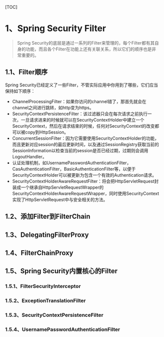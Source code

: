 [TOC]

# 1、Spring Security Filter

> Spring Security的底层是通过一系列的Filter来管理的，每个Filter都有其自身的功能，而且各个Filter在功能上还有关联关系，所以它们的顺序也是非常重要的。

## 1.1、Filter顺序

 Spring Security已经定义了一些Filter，不管实际应用中你用到了哪些，它们应当保持如下顺序：

- ChannelProcessingFilter：如果你访问的channel错了，那首先就会在channel之间进行跳转，如http变为https。
- SecurityContextPersistenceFilter：该过滤器只会在每次请求之前执行一次，一旦请求进来的时候就可以在SecurityContextHolder中建立一个SecurityContext，然后在请求结束的时候，任何对SecurityContext的改变都可以被copy到HttpSession。
- ConcurrentSessionFilter：因为它需要使用SecurityContextHolder的功能，而且更新对应session的最后更新时间，以及通过SessionRegistry获取当前的SessionInformation以检查当前的session是否已经过期，过期则会调用LogoutHandler。
- 认证处理机制，如UsernamePasswordAuthenticationFilter，CasAuthenticationFilter，BasicAuthenticationFilter等，以便于SecurityContextHolder可以被更新为包含一个有效的Authentication请求。
- SecurityContextHolderAwareRequestFilter：将会把HttpServletRequest封装成一个继承自HttpServletRequestWrapper的SecurityContextHolderAwareRequestWrapper，同时使用SecurityContext实现了HttpServletRequest中与安全相关的方法。



## 1.2、添加Filter到FilterChain

## 1.3、DelegatingFilterProxy

## 1.4、FilterChainProxy

## 1.5、Spring Security内置核心的Filter

### 1.5.1、FilterSecurityInterceptor

### 1.5.2、ExceptionTranslationFilter

### 1.5.3、SecurityContextPersistenceFilter

### 1.5.4、UsernamePasswordAuthenticationFilter

